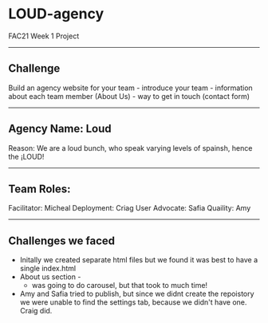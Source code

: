 # LOUD-agency

FAC21 Week 1 Project 

---
## Challenge
Build an agency website for your team
    - introduce your team
    - information about each team member (About Us)
    - way to get in touch (contact form)

---

## Agency Name: Loud
Reason: We are a loud bunch, who speak varying levels of spainsh, hence the ¡LOUD!

---

## Team Roles: 
Facilitator: Micheal
Deployment: Criag
User Advocate: Safia
Quaility: Amy

---

## Challenges we faced
- Initally we created separate html files but we found it was best to have a single index.html
- About us section - 
  - was going to do carousel, but that took to much time!
- Amy and Safia tried to publish, but since we didnt create the repoistory we were unable to find the settings tab, because we didn't have one. Craig did. 





